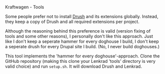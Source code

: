 Kraftwagen - Tools

Some people prefer not to install [Drush](http://www.drupal.org/project/drush)
and its extensions globally. Instead, they keep a copy of Drush and all 
required extensions per project. 

Although the reasoning behind this preference is valid (version fixing of tools
and some other reasons), I personally don't like this approach. Just like I 
don't keep a seperate hammer for every doghouse I build, I don't keep a 
seperate drush for every Drupal site I build. (No, I never build doghouses.)

This tool implements the 'hammer for every doghouse'-approach. Clone the GitHub
repository (making this clone your Lenkrad 'tools' directory is very valid
choice) and run ``setup.sh``. It will download Drush and Lenkrad.